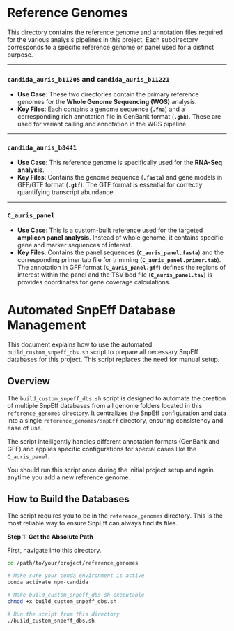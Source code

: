 # Reference Genomes

This directory contains the reference genome and annotation files required for the various analysis pipelines in this project. Each subdirectory corresponds to a specific reference genome or panel used for a distinct purpose.

---

### `candida_auris_b11205` and `candida_auris_b11221`

-   **Use Case**: These two directories contain the primary reference genomes for the **Whole Genome Sequencing (WGS)** analysis.
-   **Key Files**: Each contains a genome sequence (**`.fna`**) and a corresponding rich annotation file in GenBank format (**`.gbk`**). These are used for variant calling and annotation in the WGS pipeline.

---

### `candida_auris_b8441`

-   **Use Case**: This reference genome is specifically used for the **RNA-Seq analysis**.
-   **Key Files**: Contains the genome sequence (**`.fasta`**) and gene models in GFF/GTF format (**`.gtf`**). The GTF format is essential for correctly quantifying transcript abundance.

---

### `C_auris_panel`

-   **Use Case**: This is a custom-built reference used for the targeted **amplicon panel analysis**. Instead of whole genome, it contains specific gene and marker sequences of interest.
-   **Key Files**: Contains the panel sequences (**`C_auris_panel.fasta`**) and the corresponding primer tab file for trimming (**`C_auris_panel.primer.tab`**). The annotation in GFF format (**`C_auris_panel.gff`**) defines the regions of interest within the panel and the TSV bed file (**`C_auris_panel.tsv`**) is provides coordinates for gene coverage calculations.




# Automated SnpEff Database Management

This document explains how to use the automated `build_custom_snpeff_dbs.sh` script to prepare all necessary SnpEff databases for this project. This script replaces the need for manual setup.

## Overview

The `build_custom_snpeff_dbs.sh` script is designed to automate the creation of multiple SnpEff databases from all genome folders located in this `reference_genomes` directory. It centralizes the SnpEff configuration and data into a single `reference_genomes/snpEff` directory, ensuring consistency and ease of use.

The script intelligently handles different annotation formats (GenBank and GFF) and applies specific configurations for special cases like the `C_auris_panel`.

You should run this script once during the initial project setup and again anytime you add a new reference genome.

## How to Build the Databases

The script requires you to be in the `reference_genomes` directory. This is the most reliable way to ensure SnpEff can always find its files.

**Step 1: Get the Absolute Path**

First, navigate into this directory.

```bash
cd /path/to/your/project/reference_genomes

# Make sure your conda environment is active
conda activate npm-candida

# Make build_custom_snpeff_dbs.sh executable
chmod +x build_custom_snpeff_dbs.sh

# Run the script from this directory
./build_custom_snpeff_dbs.sh
```





